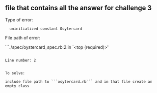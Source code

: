 ## file that contains all the answer for challenge 3  ##

Type of error:
``` NameError:
  uninitialized constant Osytercard
```

File path of error:

```./spec/oystercard_spec.rb:2:in `<top (required)>'
```

Line number: 2


To solve:

include file path to ```osytercard.rb``` and in that file create an empty class
